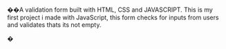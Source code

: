 ��A validation form built with HTML, CSS and  JAVASCRIPT.
This is my first project i made with JavaScript, this form checks for inputs from users
and validates thats its not empty.

�
